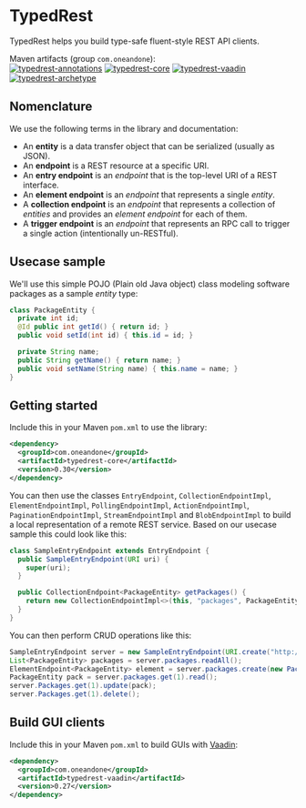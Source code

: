 # TypedRest

TypedRest helps you build type-safe fluent-style REST API clients.

Maven artifacts (group `com.oneandone`):  
[![typedrest-annotations](https://img.shields.io/maven-central/v/com.oneandone/typedrest-annotations.svg?label=typedrest-annotations)](https://mvnrepository.com/artifact/com.oneandone/typedrest-)
[![typedrest-core](https://img.shields.io/maven-central/v/com.oneandone/typedrest-core.svg?label=typedrest-core)](https://mvnrepository.com/artifact/com.oneandone/typedrest-core)
[![typedrest-vaadin](https://img.shields.io/maven-central/v/com.oneandone/typedrest-vaadin.svg?label=typedrest-vaadin)](https://mvnrepository.com/artifact/com.oneandone/typedrest-vaadin)
[![typedrest-archetype](https://img.shields.io/maven-central/v/com.oneandone/typedrest-archetype.svg?label=typedrest-archetype)](https://mvnrepository.com/artifact/com.oneandone/typedrest-archetype)


## Nomenclature

We use the following terms in the library and documentation:
* An __entity__ is a data transfer object that can be serialized (usually as JSON).
* An __endpoint__ is a REST resource at a specific URI.
* An __entry endpoint__ is an _endpoint_ that is the top-level URI of a REST interface.
* An __element endpoint__ is an _endpoint_ that represents a single _entity_.
* A __collection endpoint__ is an _endpoint_ that represents a collection of _entities_ and provides an _element endpoint_ for each of them.
* A __trigger endpoint__ is an _endpoint_ that represents an RPC call to trigger a single action (intentionally un-RESTful).


## Usecase sample

We'll use this simple POJO (Plain old Java object) class modeling software packages as a sample _entity_ type:
```java
class PackageEntity {
  private int id;
  @Id public int getId() { return id; }
  public void setId(int id) { this.id = id; }

  private String name;
  public String getName() { return name; }
  public void setName(String name) { this.name = name; }
}
```


## Getting started

Include this in your Maven ```pom.xml``` to use the library:
```xml
<dependency>
  <groupId>com.oneandone</groupId>
  <artifactId>typedrest-core</artifactId>
  <version>0.30</version>
</dependency>
```

You can then use the classes `EntryEndpoint`, `CollectionEndpointImpl`, `ElementEndpointImpl`, `PollingEndpointImpl`, `ActionEndpointImpl`, `PaginationEndpointImpl`, `StreamEndpointImpl` and `BlobEndpointImpl` to build a local representation of a remote REST service. Based on our usecase sample this could look like this:
```java
class SampleEntryEndpoint extends EntryEndpoint {
  public SampleEntryEndpoint(URI uri) {
    super(uri);
  }

  public CollectionEndpoint<PackageEntity> getPackages() {
    return new CollectionEndpointImpl<>(this, "packages", PackageEntity.class);
  }
}
```

You can then perform CRUD operations like this:
```java
SampleEntryEndpoint server = new SampleEntryEndpoint(URI.create("http://myservice/api/"));
List<PackageEntity> packages = server.packages.readAll();
ElementEndpoint<PackageEntity> element = server.packages.create(new PackageEntity(...));
PackageEntity pack = server.packages.get(1).read();
server.Packages.get(1).update(pack);
server.Packages.get(1).delete();
```


## Build GUI clients

Include this in your Maven ```pom.xml``` to build GUIs with [Vaadin](https://vaadin.com/):
```xml
<dependency>
  <groupId>com.oneandone</groupId>
  <artifactId>typedrest-vaadin</artifactId>
  <version>0.27</version>
</dependency>
```
